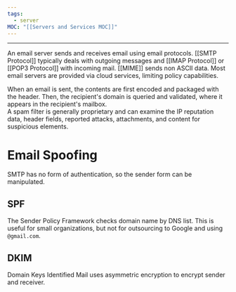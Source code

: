 ```yaml
---
tags:
  - server
MOC: "[[Servers and Services MOC]]"
---
```

-- --

An email server sends and receives email using email protocols. [[SMTP Protocol]] typically deals with outgoing messages and [[IMAP Protocol]] or [[POP3 Protocol]] with incoming mail. [[MIME]] sends non ASCII data. Most email servers are provided via cloud services, limiting policy capabilities. 

When an email is sent, the contents are first encoded and packaged with the header. Then, the recipient's domain is queried and validated, where it appears in the recipient's mailbox.  
A spam filter is generally proprietary and can examine the IP reputation data, header fields, reported attacks, attachments, and content for suspicious elements.

# Email Spoofing

SMTP has no form of authentication, so the sender form can be manipulated.

## SPF

The Sender Policy Framework checks domain name by DNS list. This is useful for small organizations, but not for outsourcing to Google and using `@gmail.com`.

## DKIM

Domain Keys Identified Mail uses asymmetric encryption to encrypt sender and receiver.